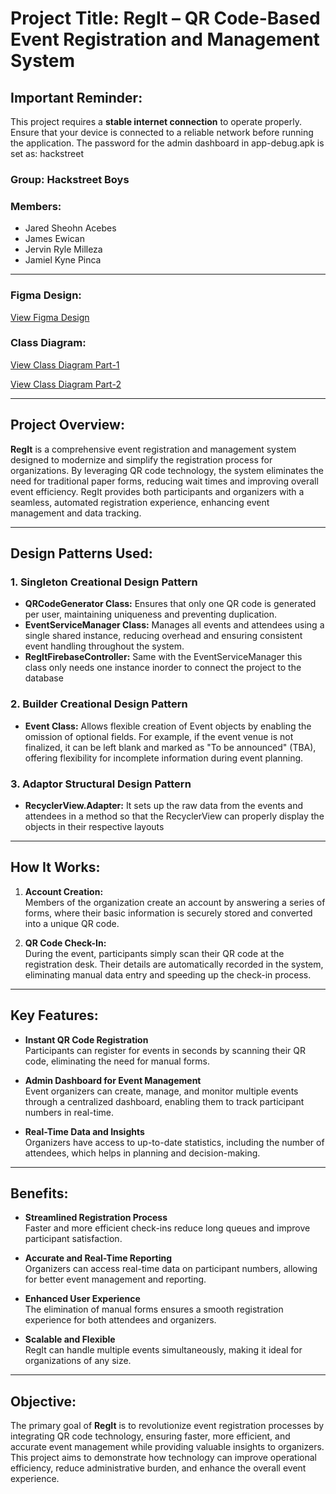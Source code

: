 # Project Title: RegIt – QR Code-Based Event Registration and Management System

## Important Reminder: 
This project requires a **stable internet connection** to operate properly. Ensure that your device is connected to a reliable network before running the application.
The password for the admin dashboard in app-debug.apk is set as: hackstreet

### **Group:** Hackstreet Boys

### Members:
- Jared Sheohn Acebes
- James Ewican
- Jervin Ryle Milleza
- Jamiel Kyne Pinca

---

### Figma Design:
[View Figma Design](https://www.figma.com/design/rp07a9QJX8UqlpdMU4U4TD/Capstone?node-id=0-1&t=Vm6zcFJn4uRQTgu9-1)

### Class Diagram:
[View Class Diagram Part-1](https://lucid.app/lucidchart/59aadb00-35b2-4540-82e2-3cbe8858e335/edit?invitationId=inv_33673637-acf1-48ba-b3ea-faf7053048f4&fbclid=IwZXh0bgNhZW0CMTEAAR0xfiTdkHPSL44FXmbIo95U2XfGb4g_JW2s4bpA81364KX14_p6TgKNfQU_aem_mtnW283TWKrhedhrg8jfWA&page=0_0#)

[View Class Diagram Part-2](https://lucid.app/lucidchart/00319354-0ff8-4284-bd4d-7faafdb14f94/edit?viewport_loc=-1012%2C-705%2C4573%2C2157%2C0_0&invitationId=inv_a22dffd6-9a8e-40bc-b753-1dd8d51b2708)

---

## Project Overview:

**RegIt** is a comprehensive event registration and management system designed to modernize and simplify the registration process for organizations. By leveraging QR code technology, the system eliminates the need for traditional paper forms, reducing wait times and improving overall event efficiency. RegIt provides both participants and organizers with a seamless, automated registration experience, enhancing event management and data tracking.

---
## Design Patterns Used:

### 1. **Singleton Creational Design Pattern**
   - **QRCodeGenerator Class:** Ensures that only one QR code is generated per user, maintaining uniqueness and preventing duplication.
   - **EventServiceManager Class:** Manages all events and attendees using a single shared instance, reducing overhead and ensuring consistent event handling throughout the system.
   - **RegItFirebaseController:** Same with the EventServiceManager this class only needs one instance inorder to connect the project to the database 

### 2. **Builder Creational Design Pattern**
   - **Event Class:** Allows flexible creation of Event objects by enabling the omission of optional fields. For example, if the event venue is not finalized, it can be left blank and marked as "To be announced" (TBA), offering flexibility for incomplete information during event planning.

### 3. **Adaptor Structural Design Pattern**
   - **RecyclerView.Adapter:** It sets up the raw data from the events and attendees in a method so that the RecyclerView can properly display the objects in their respective layouts

---
## How It Works:

1. **Account Creation:**  
   Members of the organization create an account by answering a series of forms, where their basic information is securely stored and converted into a unique QR code.

2. **QR Code Check-In:**  
   During the event, participants simply scan their QR code at the registration desk. Their details are automatically recorded in the system, eliminating manual data entry and speeding up the check-in process.

---

## Key Features:

- **Instant QR Code Registration**  
   Participants can register for events in seconds by scanning their QR code, eliminating the need for manual forms.

- **Admin Dashboard for Event Management**  
   Event organizers can create, manage, and monitor multiple events through a centralized dashboard, enabling them to track participant numbers in real-time.

- **Real-Time Data and Insights**  
   Organizers have access to up-to-date statistics, including the number of attendees, which helps in planning and decision-making.

---

## Benefits:

- **Streamlined Registration Process**  
   Faster and more efficient check-ins reduce long queues and improve participant satisfaction.

- **Accurate and Real-Time Reporting**  
   Organizers can access real-time data on participant numbers, allowing for better event management and reporting.

- **Enhanced User Experience**  
   The elimination of manual forms ensures a smooth registration experience for both attendees and organizers.

- **Scalable and Flexible**  
   RegIt can handle multiple events simultaneously, making it ideal for organizations of any size.

---

## Objective:

The primary goal of **RegIt** is to revolutionize event registration processes by integrating QR code technology, ensuring faster, more efficient, and accurate event management while providing valuable insights to organizers. This project aims to demonstrate how technology can improve operational efficiency, reduce administrative burden, and enhance the overall event experience.

